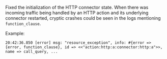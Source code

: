 Fixed the initialization of the HTTP connector state.  When there was incoming traffic being handled by an HTTP action and its underlying connector restarted, cryptic crashes could be seen in the logs mentioning `function_clause`.

Example:

```
20:42:36.850 [error] msg: "resource_exception", info: #{error => {error, function_clause}, id => <<"action:http:a:connector:http:a">>, name => call_query, ...
```
